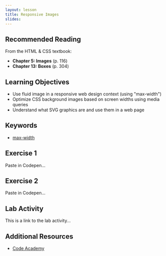 ```yaml
---
layout: lesson
title: Responsive Images
slides:
---
```


## Recommended Reading

From the HTML & CSS textbook:

- **Chapter 5: Images** (p. 116)
- **Chapter 13: Boxes** (p. 304)

## Learning Objectives

- Use fluid image in a responsive web design context (using "max-width")
- Optimize CSS background images based on screen widths using media queries
- Understand what SVG graphics are and use them in a web page

## Keywords

- [max-width](https://developer.mozilla.org/en-US/docs/Web/CSS/max-width)

## Exercise 1

Paste in Codepen...

## Exercise 2

Paste in Codepen...

## Lab Activity

This is a link to the lab activity...

## Additional Resources

- [Code Academy](http://www.codecademy.com/learn)

